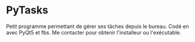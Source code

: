 # PyTasks
Petit programme permettant de gérer ses tâches depuis le bureau.
Codé en avec PyQt5 et fbs.
Me contacter pour obtenir l'installeur ou l'exécutable.
